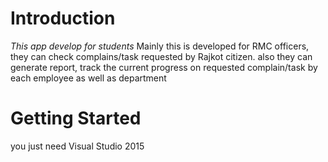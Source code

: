 # Introduction
*This app develop for students*
Mainly this is developed for RMC officers, they can check complains/task requested by Rajkot citizen. also they can generate report, track the current progress on requested complain/task by each employee as well as department

# Getting Started
you just need Visual Studio 2015



